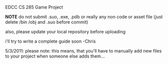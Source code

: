 EDCC CS 285 Game Project

**NOTE**
do not submit .suo, .exe, .pdb or really any non code or asset file
(just delete /bin /obj and .suo before commit)

also, please update your local repository before uploading

i'll try to write a complete guide soon
-Chris

5/3/2011:
please note: this means, that you'll have to manually add new files to your project when someone else adds them...